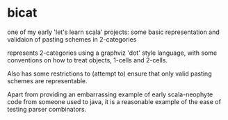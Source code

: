 bicat
=====

one of my early 'let's learn scala' projects: some basic representation and validaion of pasting schemes in 2-categories

represents 2-categories using a graphviz 'dot' style language, with some conventions on how to treat objects, 1-cells and 2-cells.

Also has some restrictions to (attempt to) ensure that only valid pasting schemes are representable.

Apart from providing an embarrassing example of early scala-neophyte code from someone used to java, it is a reasonable example of the ease of testing parser combinators.
